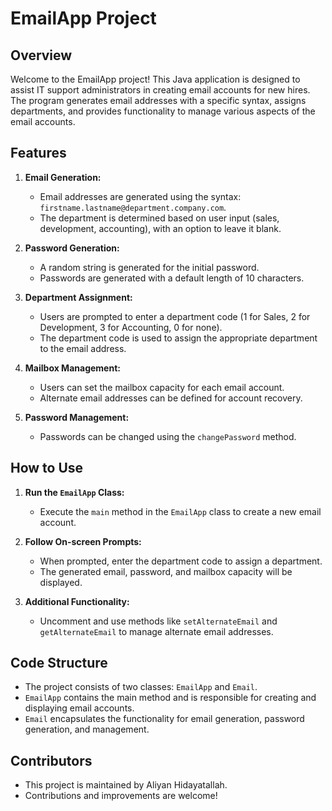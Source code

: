 # EmailApp Project

## Overview

Welcome to the EmailApp project! This Java application is designed to assist IT support administrators in creating email accounts for new hires. The program generates email addresses with a specific syntax, assigns departments, and provides functionality to manage various aspects of the email accounts.

## Features

1. **Email Generation:**
   - Email addresses are generated using the syntax: `firstname.lastname@department.company.com`.
   - The department is determined based on user input (sales, development, accounting), with an option to leave it blank.

2. **Password Generation:**
   - A random string is generated for the initial password.
   - Passwords are generated with a default length of 10 characters.

3. **Department Assignment:**
   - Users are prompted to enter a department code (1 for Sales, 2 for Development, 3 for Accounting, 0 for none).
   - The department code is used to assign the appropriate department to the email address.

4. **Mailbox Management:**
   - Users can set the mailbox capacity for each email account.
   - Alternate email addresses can be defined for account recovery.

5. **Password Management:**
   - Passwords can be changed using the `changePassword` method.

## How to Use

1. **Run the `EmailApp` Class:**
   - Execute the `main` method in the `EmailApp` class to create a new email account.
     
2. **Follow On-screen Prompts:**
   - When prompted, enter the department code to assign a department.
   - The generated email, password, and mailbox capacity will be displayed.

3. **Additional Functionality:**
   - Uncomment and use methods like `setAlternateEmail` and `getAlternateEmail` to manage alternate email addresses.

## Code Structure

- The project consists of two classes: `EmailApp` and `Email`.
- `EmailApp` contains the main method and is responsible for creating and displaying email accounts.
- `Email` encapsulates the functionality for email generation, password generation, and management.

## Contributors

- This project is maintained by Aliyan Hidayatallah.
- Contributions and improvements are welcome!

